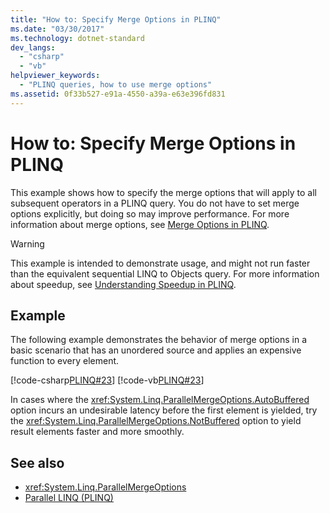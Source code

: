 ```yaml
---
title: "How to: Specify Merge Options in PLINQ"
ms.date: "03/30/2017"
ms.technology: dotnet-standard
dev_langs: 
  - "csharp"
  - "vb"
helpviewer_keywords: 
  - "PLINQ queries, how to use merge options"
ms.assetid: 0f33b527-e91a-4550-a39a-e63e396fd831
---
```

# How to: Specify Merge Options in PLINQ
This example shows how to specify the merge options that will apply to all subsequent operators in a PLINQ query. You do not have to set merge options explicitly, but doing so may improve performance. For more information about merge options, see [Merge Options in PLINQ](merge-options-in-plinq.md).  
  
> [!WARNING]
> This example is intended to demonstrate usage, and might not run faster than the equivalent sequential LINQ to Objects query. For more information about speedup, see [Understanding Speedup in PLINQ](understanding-speedup-in-plinq.md).  
  
## Example  
 The following example demonstrates the behavior of merge options in a basic scenario that has an unordered source and applies an expensive function to every element.  
  
 [!code-csharp[PLINQ#23](../../../samples/snippets/csharp/VS_Snippets_Misc/plinq/cs/plinqsamples.cs#23)]
 [!code-vb[PLINQ#23](../../../samples/snippets/visualbasic/VS_Snippets_Misc/plinq/vb/plinq2_vb.vb#23)]  
  
 In cases where the <xref:System.Linq.ParallelMergeOptions.AutoBuffered> option incurs an undesirable latency before the first element is yielded, try the <xref:System.Linq.ParallelMergeOptions.NotBuffered> option to yield result elements faster and more smoothly.  
  
## See also

- <xref:System.Linq.ParallelMergeOptions>
- [Parallel LINQ (PLINQ)](introduction-to-plinq.md)
